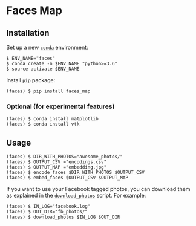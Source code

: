 # Faces Map

## Installation

Set up a new [`conda`](https://conda.io/) environment:

```shell
$ ENV_NAME="faces"
$ conda create -n $ENV_NAME "python>=3.6"
$ source activate $ENV_NAME
```

Install `pip` package:

```shell
(faces) $ pip install faces_map
```

### Optional (for experimental features)
```shell
(faces) $ conda install matplotlib
(faces) $ conda install vtk
```

## Usage
```shell
(faces) $ DIR_WITH_PHOTOS="awesome_photos/"
(faces) $ OUTPUT_CSV ="encodings.csv"
(faces) $ OUTPUT_MAP ="embedding.jpg"
(faces) $ encode_faces $DIR_WITH_PHOTOS $OUTPUT_CSV
(faces) $ embed_faces $OUTPUT_CSV $OUTPUT_MAP
```

If you want to use your Facebook tagged photos, you can download them as explained in the [`download_photos`](download_photos.py) script. For example:

```shell
(faces) $ IN_LOG="facebook.log"
(faces) $ OUT_DIR="fb_photos/"
(faces) $ download_photos $IN_LOG $OUT_DIR
```
